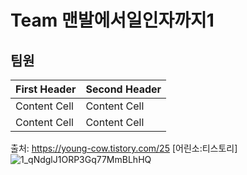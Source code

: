 # Team 맨발에서일인자까지1
## 팀원
| First Header | Second Header |
| ------------ | ------------- |
| Content Cell | Content Cell  |
| Content Cell | Content Cell  |
출처: https://young-cow.tistory.com/25 [어린소:티스토리]
![1_qNdglJ1ORP3Gq77MmBLhHQ](https://user-images.githubusercontent.com/109472852/193386055-42813178-814e-46fd-932e-80d2410b6543.png)





